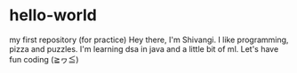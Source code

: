 # hello-world
my first repository (for practice)
Hey there, I'm Shivangi. I like programming, pizza and puzzles. I'm learning dsa in java and a little bit of ml. Let's have fun coding (≧ヮ≦) 
